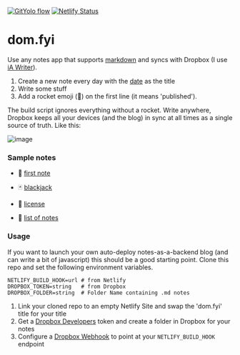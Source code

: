 [![GitYolo flow](https://img.shields.io/badge/Flow-GitYolo-ff69b4)](https://dom.fyi/2019.240) [![Netlify Status](https://api.netlify.com/api/v1/badges/8f857d1f-c68f-424f-a4d2-b473fc4ccddb/deploy-status)](https://app.netlify.com/sites/domfyi/deploys)

# dom.fyi

Use any notes app that supports [markdown] and syncs with Dropbox (I use [iA Writer]). 

1. Create a new note every day with the [date] as the title
2. Write some stuff
3. Add a rocket emoji (🚀) on the first line (it means 'published').

The build script ignores everything without a rocket. Write anywhere, Dropbox keeps all your devices (and the blog) in sync at all times as a single source of truth. Like this:

![image][image]

### Sample notes

- 🚀 [first note]
- 🃏 [blackjack]
- 👮‍ [license]

- 📄 [list of notes]

### Usage

If you want to launch your own auto-deploy notes-as-a-backend blog (and can write a bit of javascript) this should be a good starting point. Clone this repo and set the following environment variables.

```
NETLIFY_BUILD_HOOK=url # from Netlify
DROPBOX_TOKEN=string   # from Dropbox
DROPBOX_FOLDER=string  # Folder Name containing .md notes
```

1. Link your cloned repo to an empty Netlify Site and swap the 'dom.fyi' title for your title 
2. Get a [Dropbox Developers] token and create a folder in Dropbox for your notes
3. Configure a [Dropbox Webhook] to point at your `NETLIFY_BUILD_HOOK` endpoint

[date]: https://dom.fyi/2019.220
[dropbox developers]: https://www.dropbox.com/developers/documentation/http/overview
[dropbox webhook]: https://www.dropbox.com/developers/reference/webhooks
[markdown]: https://daringfireball.net/projects/markdown/
[ia writer]: https://ia.net/writer
[first note]: https://dom.fyi/2019.216
[list of notes]: https://dom.fyi/list
[blackjack]: https://dom.fyi/2019.242
[license]: https://dom.fyi/2019.246

[image]: https://i.imgur.com/wZNU5lm_d.jpg?maxwidth=1280&shape=thumb&fidelity=medium
